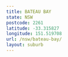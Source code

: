 ```yaml
---
title: BATEAU BAY
state: NSW
postcode: 2261
latitude: -33.315827
longitude: 151.519708
url: /nsw/bateau-bay/
layout: suburb
---
```

